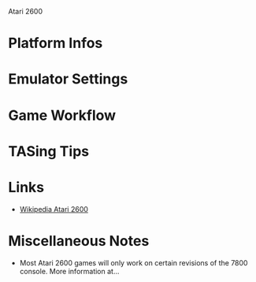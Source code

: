 Atari 2600

# Platform Infos

# Emulator Settings



# Game Workflow



# TASing Tips



# Links
- [Wikipedia Atari 2600](https://en.wikipedia.org/wiki/Atari_2600)

# Miscellaneous Notes

- Most Atari 2600 games will only work on certain revisions of the 7800 console. More information at...
